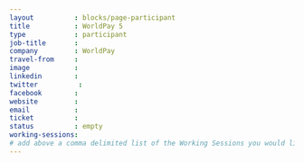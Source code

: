 ```yaml
---
layout          : blocks/page-participant
title           : WorldPay 5
type            : participant
job-title       :
company         : WorldPay
travel-from     :
image           :
linkedin        :
twitter          :
facebook        :
website         :
email           :
ticket          :
status          : empty
working-sessions:
# add above a comma delimited list of the Working Sessions you would like to attend (use the session's title)
---
```


<!-- put more details about participant here -->
